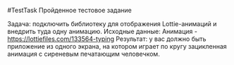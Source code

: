 #TestTask
Пройденное тестовое задание

Задача: подключить библиотеку для отображения Lottie-анимаций и внедрить туда одну анимацию.
Исходные данные: Анимация - https://lottiefiles.com/133564-typing
Результат: у вас должно быть приложение из одного экрана, на котором играет по кругу зацикленная анимация с сиреневым печатающим человечком.

